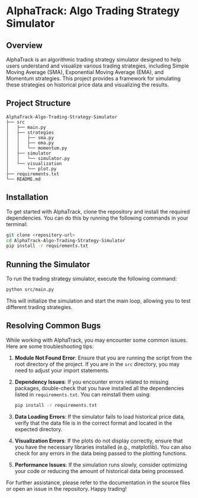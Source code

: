 # AlphaTrack: Algo Trading Strategy Simulator

## Overview
AlphaTrack is an algorithmic trading strategy simulator designed to help users understand and visualize various trading strategies, including Simple Moving Average (SMA), Exponential Moving Average (EMA), and Momentum strategies. This project provides a framework for simulating these strategies on historical price data and visualizing the results.

## Project Structure
```
AlphaTrack-Algo-Trading-Strategy-Simulator
├── src
│   ├── main.py
│   ├── strategies
│   │   ├── sma.py
│   │   ├── ema.py
│   │   └── momentum.py
│   ├── simulator
│   │   └── simulator.py
│   └── visualization
│       └── plot.py
├── requirements.txt
└── README.md
```

## Installation
To get started with AlphaTrack, clone the repository and install the required dependencies. You can do this by running the following commands in your terminal:

```bash
git clone <repository-url>
cd AlphaTrack-Algo-Trading-Strategy-Simulator
pip install -r requirements.txt
```

## Running the Simulator
To run the trading strategy simulator, execute the following command:

```bash
python src/main.py
```

This will initialize the simulation and start the main loop, allowing you to test different trading strategies.

## Resolving Common Bugs
While working with AlphaTrack, you may encounter some common issues. Here are some troubleshooting tips:

1. **Module Not Found Error**: Ensure that you are running the script from the root directory of the project. If you are in the `src` directory, you may need to adjust your import statements.

2. **Dependency Issues**: If you encounter errors related to missing packages, double-check that you have installed all the dependencies listed in `requirements.txt`. You can reinstall them using:
   ```bash
   pip install -r requirements.txt
   ```

3. **Data Loading Errors**: If the simulator fails to load historical price data, verify that the data file is in the correct format and located in the expected directory.

4. **Visualization Errors**: If the plots do not display correctly, ensure that you have the necessary libraries installed (e.g., matplotlib). You can also check for any errors in the data being passed to the plotting functions.

5. **Performance Issues**: If the simulation runs slowly, consider optimizing your code or reducing the amount of historical data being processed.

For further assistance, please refer to the documentation in the source files or open an issue in the repository. Happy trading!
